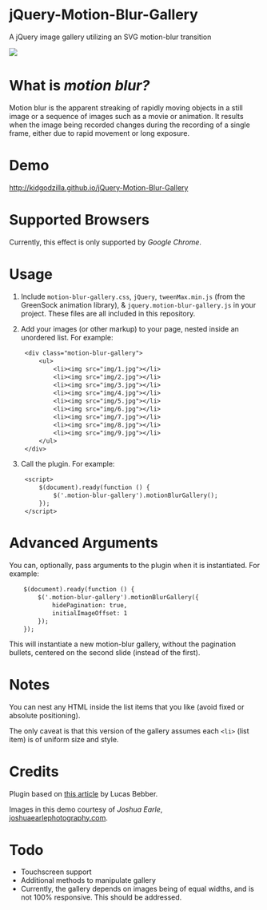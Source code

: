 # jQuery-Motion-Blur-Gallery
A jQuery image gallery utilizing an SVG motion-blur transition

<img src="http://i.giflike.com/Law9dIC.gif">


# What is *motion blur?*

Motion blur is the apparent streaking of rapidly moving objects in a still image or a sequence of images such as a movie or animation. It results when the image being recorded changes during the recording of a single frame, either due to rapid movement or long exposure.


# Demo

http://kidgodzilla.github.io/jQuery-Motion-Blur-Gallery


# Supported Browsers

Currently, this effect is only supported by *Google Chrome*.


# Usage

1. Include `motion-blur-gallery.css`, `jQuery`, `tweenMax.min.js` (from the GreenSock animation library), & `jquery.motion-blur-gallery.js` in your project. These files are all included in this repository.

2. Add your images (or other markup) to your page, nested inside an unordered list. For example:

        <div class="motion-blur-gallery">
        	<ul>
        		<li><img src="img/1.jpg"></li>
        		<li><img src="img/2.jpg"></li>
        		<li><img src="img/3.jpg"></li>
        		<li><img src="img/4.jpg"></li>
        		<li><img src="img/5.jpg"></li>
        		<li><img src="img/6.jpg"></li>
        		<li><img src="img/7.jpg"></li>
        		<li><img src="img/8.jpg"></li>
        		<li><img src="img/9.jpg"></li>
        	</ul>
        </div>

3. Call the plugin. For example:

        <script>
        	$(document).ready(function () {
        		$('.motion-blur-gallery').motionBlurGallery();
        	});
        </script>


# Advanced Arguments

You can, optionally, pass arguments to the plugin when it is instantiated. For example:

        $(document).ready(function () {
            $('.motion-blur-gallery').motionBlurGallery({
                hidePagination: true,
                initialImageOffset: 1
            });
        });

This will instantiate a new motion-blur gallery, without the pagination bullets, centered on the second slide (instead of the first).


# Notes

You can nest any HTML inside the list items that you like (avoid fixed or absolute positioning).

The only caveat is that this version of the gallery assumes each `<li>` (list item) is of uniform size and style.


# Credits

Plugin based on [this article](http://tympanus.net/codrops/?p=23824) by Lucas Bebber.

Images in this demo courtesy of *Joshua Earle*, [joshuaearlephotography.com](http://www.joshuaearlephotography.com).


# Todo

- Touchscreen support
- Additional methods to manipulate gallery
- Currently, the gallery depends on images being of equal widths, and is not 100% responsive. This should be addressed.
